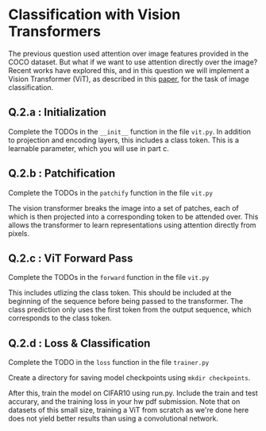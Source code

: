 # Classification with Vision Transformers

The previous question used attention over image features provided in the COCO dataset. But what if we want to use attention directly over the image? Recent works have explored this, and in this question we will implement a Vision Transformer (ViT), as described in this [paper](https://arxiv.org/pdf/2010.11929.pdf), for the task of image classification. 

## Q.2.a : Initialization 

Complete the TODOs in the `__init__` function in the file `vit.py`. In addition to projection and encoding layers, this includes a class token. This is a learnable parameter, which you will use in part c. 


## Q.2.b : Patchification

Complete the TODOs in the `patchify` function in the file `vit.py`

The vision transformer breaks the image into a set of patches, each of which is then projected into a corresponding token to be attended over. This allows the transformer to learn representations using attention directly from pixels. 


## Q.2.c : ViT Forward Pass


Complete the TODOs in the `forward` function in the file `vit.py`

This includes utlizing the class token. This should be included at the beginning of the sequence before being passed to the transformer. The class prediction only uses the first token from the output sequence, which corresponds to the class token. 


## Q.2.d : Loss \& Classification

Complete the TODO in the `loss` function in the file `trainer.py` 

Create a directory for saving model checkpoints using `mkdir checkpoints`.

After this, train the model on CIFAR10 using run.py. Include the train and test accurary, and the training loss in your hw pdf submission. Note that on datasets of this small size, training a ViT from scratch as we're done here does not yield better results than using a convolutional network. 



